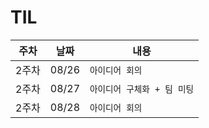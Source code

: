 # TIL

|주차|날짜|내용|
|----|----|----|
|2주차|08/26|`아이디어 회의`|
|2주차|08/27|`아이디어 구체화 + 팀 미팅`|
|2주차|08/28|`아이디어 회의`|
